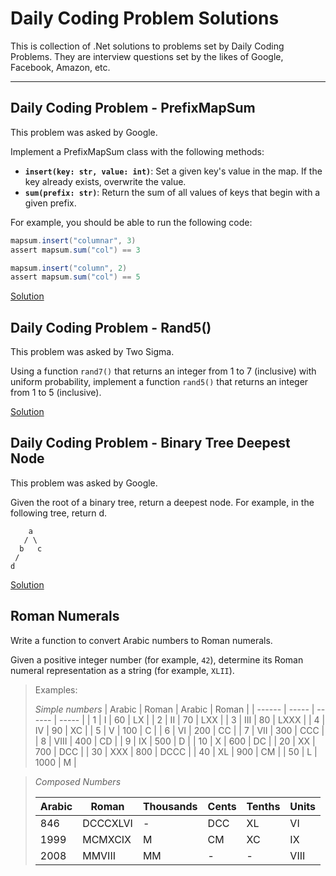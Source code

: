 # Daily Coding Problem Solutions

This is collection of .Net solutions to problems set by Daily Coding Problems. They are interview questions set by the likes of Google, Facebook, Amazon, etc.

---

## Daily Coding Problem - PrefixMapSum
This problem was asked by Google.

Implement a PrefixMapSum class with the following methods:

- **`insert(key: str, value: int)`**: Set a given key's value in the map. If the key already exists, overwrite the value.
- **`sum(prefix: str)`**: Return the sum of all values of keys that begin with a given prefix.

For example, you should be able to run the following code:

```c#
mapsum.insert("columnar", 3)
assert mapsum.sum("col") == 3

mapsum.insert("column", 2)
assert mapsum.sum("col") == 5
```
[Solution](https://github.com/hopwoods/DailyCodingProblems/tree/master/PrefixMapSum)

## Daily Coding Problem - Rand5()
This problem was asked by Two Sigma.

Using a function `rand7()` that returns an integer from 1 to 7 (inclusive) with uniform probability, implement a function `rand5()` that returns an integer from 1 to 5 (inclusive).

[Solution](https://github.com/hopwoods/DailyCodingProblems/tree/master/Rand5)

## Daily Coding Problem - Binary Tree Deepest Node
This problem was asked by Google.

Given the root of a binary tree, return a deepest node. For example, in the following tree, return d.
```
    a
   / \
  b   c
 /
d
```

[Solution](https://github.com/hopwoods/DailyCodingProblems/tree/master/BinaryTree)

## Roman Numerals

Write a function to convert Arabic numbers to Roman numerals.

Given a positive integer number (for example, `42`), determine its Roman numeral representation as a string (for example, `XLII`).

> Examples:
>
>
> *Simple numbers*
>| Arabic | Roman | Arabic | Roman |
>| ------ | ----- | ------ | ----- |
>| 1      | I     | 60     | LX    |
>| 2      | II    | 70     | LXX   |
>| 3      | III   | 80     | LXXX  |
>| 4      | IV    | 90     | XC    |
>| 5      | V     | 100    | C     |
>| 6      | VI    | 200    | CC    |
>| 7      | VII   | 300    | CCC   |
>| 8      | VIII  | 400    | CD    |
>| 9      | IX    | 500    | D     |
>| 10     | X     | 600    | DC    |
>| 20     | XX    | 700    | DCC   |
>| 30     | XXX   | 800    | DCCC  |
>| 40     | XL    | 900    | CM    |
>| 50     | L     | 1000   | M     |
>

>*Composed Numbers*
>
>| Arabic | Roman    | Thousands | Cents | Tenths | Units |
>| ------ | -------- | --------- | ----- | ------ | ----- |
>| 846    | DCCCXLVI | -         | DCC   | XL     | VI    |
>| 1999   | MCMXCIX  | M         | CM    | XC     | IX    |
>| 2008   | MMVIII   | MM        | -     | -      | VIII  |
